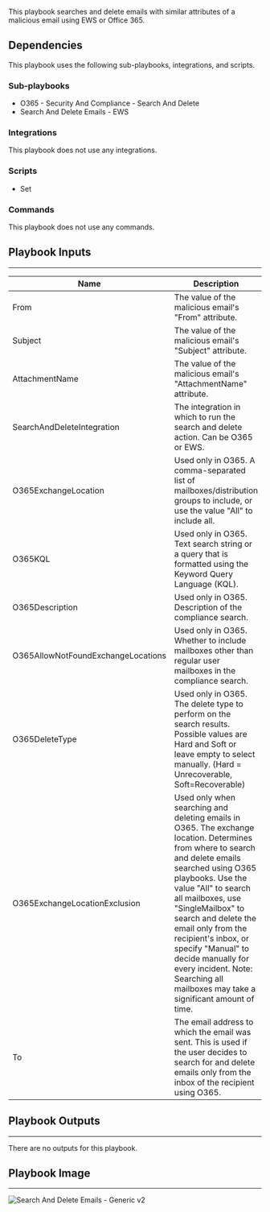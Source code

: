 This playbook searches and delete emails with similar attributes of a malicious email using EWS or Office 365.

## Dependencies
This playbook uses the following sub-playbooks, integrations, and scripts.

### Sub-playbooks
* O365 - Security And Compliance - Search And Delete
* Search And Delete Emails - EWS

### Integrations
This playbook does not use any integrations.

### Scripts
* Set

### Commands
This playbook does not use any commands.

## Playbook Inputs
---

| **Name** | **Description** | **Default Value** | **Required** |
| --- | --- | --- | --- |
| From | The value of the malicious email's "From" attribute. | incident.emailfrom | Optional |
| Subject | The value of the malicious email's "Subject" attribute. | incident.emailsubject | Optional |
| AttachmentName | The value of the malicious email's "AttachmentName" attribute. | incident.attachmentname | Optional |
| SearchAndDeleteIntegration | The integration in which to run the search and delete action. Can be O365 or EWS. | EWS | Required |
| O365ExchangeLocation | Used only in O365. A comma-separated list of mailboxes/distribution groups to include, or use the value "All" to include all. | incident.emailto | Optional |
| O365KQL | Used only in O365. Text search string or a query that is formatted using the Keyword Query Language \(KQL\). |  | Optional |
| O365Description | Used only in O365. Description of the compliance search. |  | Optional |
| O365AllowNotFoundExchangeLocations<br/> | Used only in O365. Whether to include mailboxes other than regular user mailboxes in the compliance search. | false | Optional |
| O365DeleteType | Used only in O365. The delete type to perform on the search results. Possible values are Hard and Soft or leave empty to select manually. \(Hard = Unrecoverable, Soft=Recoverable\) | inputs.O365DeleteType | Optional |
| O365ExchangeLocationExclusion | Used only when searching and deleting emails in O365. The exchange location. Determines from where to search and delete emails searched using O365 playbooks. Use the value "All" to search all mailboxes, use "SingleMailbox" to search and delete the email only from the recipient's inbox, or specify "Manual" to decide manually for every incident. Note: Searching all mailboxes may take a significant amount of time. | inputs.O365ExchangeLocationExclusion | Optional |
| To | The email address to which the email was sent. This is used if the user decides to search for and delete emails only from the inbox of the recipient using O365. | incident.emailto | Optional |

## Playbook Outputs
---
There are no outputs for this playbook.

## Playbook Image
---
![Search And Delete Emails - Generic v2](https://raw.githubusercontent.com/cvescan/cvescan/a1fd8bd8eaab1058a3b0a6a849552bc62621984e/Packs/CommonPlaybooks/doc_files/Search_And_Delete_Emails_-_Generic_-_v2.png)
